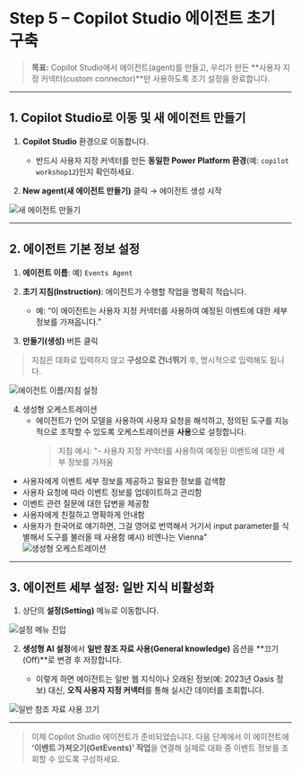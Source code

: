 

# Step 5 – Copilot Studio 에이전트 초기 구축

> **목표:** Copilot Studio에서 에이전트(agent)를 만들고, 우리가 만든 \*\*사용자 지정 커넥터(custom connector)\*\*만 사용하도록 초기 설정을 완료합니다. 

---

## 1. Copilot Studio로 이동 및 새 에이전트 만들기

1. **Copilot Studio** 환경으로 이동합니다.

   * 반드시 사용자 지정 커넥터를 만든 **동일한 Power Platform 환경**(예: `copilot workshop12`)인지 확인하세요.
2. **New agent(새 에이전트 만들기)** 클릭 → 에이전트 생성 시작

![새 에이전트 만들기](https://github.com/user-attachments/assets/505e0623-95f4-489b-9f8e-bbd0fbd0bd20)

---

## 2. 에이전트 기본 정보 설정

1. **에이전트 이름**: 예) `Events Agent`
2. **초기 지침(Instruction)**: 에이전트가 수행할 작업을 명확히 적습니다.

   * 예: “이 에이전트는 사용자 지정 커넥터를 사용하여 예정된 이벤트에 대한 세부 정보를 가져옵니다.”
3. **만들기(생성)** 버튼 클릭

> 지침은 대화로 입력하지 않고 **구성으로 건너뛰기** 후, 명시적으로 입력해도 됩니다.

![에이전트 이름/지침 설정](https://github.com/user-attachments/assets/c1e67486-ff35-4578-98c2-0ccc7a445353)

4. 생성형 오케스트레이션
   * 에이전트가 언어 모델을 사용하여 사용자 요청을 해석하고, 정의된 도구를 지능적으로 조작할 수 있도록 오케스트레이션을 **사용**으로 설정합니다.
     > 지침 예시:
     "- 사용자 지정 커넥터를 사용하여 예정된 이벤트에 대한 세부 정보를 가져옴
- 사용자에게 이벤트 세부 정보를 제공하고 필요한 정보를 검색함
- 사용자 요청에 따라 이벤트 정보를 업데이트하고 관리함
- 이벤트 관련 질문에 대한 답변을 제공함
- 사용자에게 친절하고 명확하게 안내함
- 사용자가 한국어로 얘기하면, 그걸 영어로 번역해서 거기서 input parameter를 식별해서 도구를 불러올 때 사용함
예시) 비엔나는 Vienna"
![생성형 오케스트레이션](https://github.com/user-attachments/assets/3ac8edf8-0d6e-48d6-bd8e-a0410f00a611)




---

## 3. 에이전트 세부 설정: 일반 지식 비활성화

1. 상단의 **설정(Setting)** 메뉴로 이동합니다.

![설정 메뉴 진입](https://github.com/user-attachments/assets/43f74733-73b0-4b00-b637-b0358966fd87)

2. **생성형 AI 설정**에서 **일반 참조 자료 사용(General knowledge)** 옵션을 \*\*끄기(Off)\*\*로 변경 후 저장합니다.

   * 이렇게 하면 에이전트는 일반 웹 지식이나 오래된 정보(예: 2023년 Oasis 정보) 대신, **오직 사용자 지정 커넥터**를 통해 실시간 데이터를 조회합니다.

![일반 참조 자료 사용 끄기](https://github.com/user-attachments/assets/5d89be62-fa61-42f8-a230-e35e7a641f5e)

---

> 이제 Copilot Studio 에이전트가 준비되었습니다. 다음 단계에서 이 에이전트에 **‘이벤트 가져오기(GetEvents)’ 작업**을 연결해 실제로 대화 중 이벤트 정보를 조회할 수 있도록 구성하세요.
